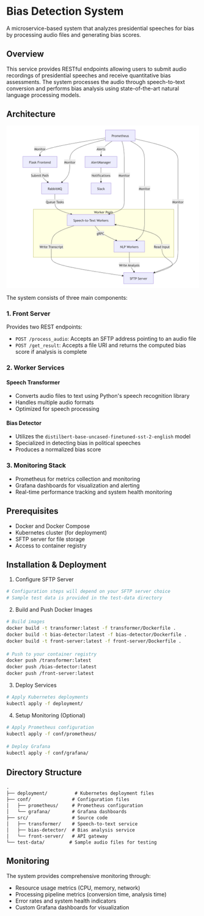 
# Bias Detection System

A microservice-based system that analyzes presidential speeches for bias by processing audio files and generating bias scores.

## Overview

This service provides RESTful endpoints allowing users to submit audio recordings of presidential speeches and receive quantitative bias assessments. The system processes the audio through speech-to-text conversion and performs bias analysis using state-of-the-art natural language processing models.

## Architecture

![System Architecture](architecture.png)

The system consists of three main components:

### 1. Front Server

Provides two REST endpoints:
- `POST /process_audio`: Accepts an SFTP address pointing to an audio file
- `POST /get_result`: Accepts a file URI and returns the computed bias score if analysis is complete

### 2. Worker Services

#### Speech Transformer
- Converts audio files to text using Python's speech recognition library
- Handles multiple audio formats
- Optimized for speech processing

#### Bias Detector
- Utilizes the `distilbert-base-uncased-finetuned-sst-2-english` model
- Specialized in detecting bias in political speeches
- Produces a normalized bias score

### 3. Monitoring Stack
- Prometheus for metrics collection and monitoring
- Grafana dashboards for visualization and alerting
- Real-time performance tracking and system health monitoring

## Prerequisites

- Docker and Docker Compose
- Kubernetes cluster (for deployment)
- SFTP server for file storage
- Access to container registry

## Installation & Deployment

1. Configure SFTP Server
```bash
# Configuration steps will depend on your SFTP server choice
# Sample test data is provided in the test-data directory
```

2. Build and Push Docker Images
```bash
# Build images
docker build -t transformer:latest -f transformer/Dockerfile .
docker build -t bias-detector:latest -f bias-detector/Dockerfile .
docker build -t front-server:latest -f front-server/Dockerfile .

# Push to your container registry
docker push /transformer:latest
docker push /bias-detector:latest
docker push /front-server:latest
```

3. Deploy Services
```bash
# Apply Kubernetes deployments
kubectl apply -f deployment/
```

4. Setup Monitoring (Optional)
```bash
# Apply Prometheus configuration
kubectl apply -f conf/prometheus/

# Deploy Grafana
kubectl apply -f conf/grafana/
```

## Directory Structure

```
.
├── deployment/          # Kubernetes deployment files
├── conf/               # Configuration files
│   ├── prometheus/     # Prometheus configuration
│   └── grafana/        # Grafana dashboards
├── src/                # Source code
│   ├── transformer/    # Speech-to-text service
│   ├── bias-detector/  # Bias analysis service
│   └── front-server/   # API gateway
└── test-data/         # Sample audio files for testing
```

## Monitoring

The system provides comprehensive monitoring through:
- Resource usage metrics (CPU, memory, network)
- Processing pipeline metrics (conversion time, analysis time)
- Error rates and system health indicators
- Custom Grafana dashboards for visualization